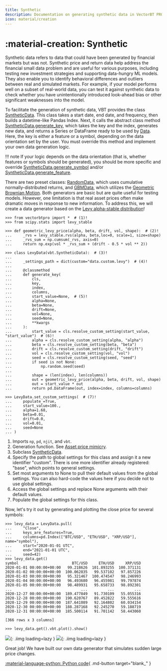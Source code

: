 ```yaml
---
title: Synthetic
description: Documentation on generating synthetic data in VectorBT PRO
icon: material/creation
---
```


# :material-creation: Synthetic

Synthetic data refers to data that could have been generated by financial markets but was not. Synthetic
price and return data help address the financial small data problem and are useful for various purposes,
including testing new investment strategies and supporting data-hungry ML models. They also enable you
to identify behavioral differences and outliers between real and simulated markets. For example, if your
model performs well on a subset of real-world data, you can test it against synthetic data to check
whether you have unintentionally introduced look-ahead bias or other significant weaknesses into the
model.

To facilitate the generation of synthetic data, VBT provides the class
[SyntheticData](https://vectorbt.pro/pvt_6d1b3986/api/data/custom/synthetic/#vectorbtpro.data.custom.synthetic.SyntheticData). This class
takes a start date, end date, and frequency, then builds a datetime-like Pandas Index. Next, it calls the
abstract class method [SyntheticData.generate_key](https://vectorbt.pro/pvt_6d1b3986/api/data/custom/synthetic/#vectorbtpro.data.custom.synthetic.SyntheticData.generate_key),
which takes the key and the index, generates new data, and returns a Series or DataFrame ready to be
used by [Data](https://vectorbt.pro/pvt_6d1b3986/api/data/custom/#vectorbtpro.data.base.Data). Here, the key is either a feature or a symbol,
depending on the data orientation set by the user. You must override this method and implement your own
data generation logic.

!!! note
    If your logic depends on the data orientation (that is, whether features or symbols should be generated),
    you should be more specific and override [SyntheticData.generate_symbol](https://vectorbt.pro/pvt_6d1b3986/api/data/custom/synthetic/#vectorbtpro.data.custom.synthetic.SyntheticData.generate_symbol)
    and/or [SyntheticData.generate_feature](https://vectorbt.pro/pvt_6d1b3986/api/data/custom/synthetic/#vectorbtpro.data.custom.synthetic.SyntheticData.generate_feature).

There are two preset classes: [RandomData](https://vectorbt.pro/pvt_6d1b3986/api/data/custom/random/#vectorbtpro.data.custom.random.RandomData),
which uses cumulative normally-distributed returns, and [GBMData](https://vectorbt.pro/pvt_6d1b3986/api/data/custom/gbm/#vectorbtpro.data.custom.gbm.GBMData),
which utilizes the [Geometric Brownian Motion](https://en.wikipedia.org/wiki/Geometric_Brownian_motion).
Both generators are basic but are quite useful for testing models. However, one limitation is that real
asset prices often make dramatic moves in response to new information. To address this, we will create a
data generator based on the [Levy alpha-stable distribution](https://en.wikipedia.org/wiki/Stable_distribution)!

```pycon
>>> from vectorbtpro import *  # (1)!
>>> from scipy.stats import levy_stable

>>> def geometric_levy_price(alpha, beta, drift, vol, shape):  # (2)!
...     _rvs = levy_stable.rvs(alpha, beta,loc=0, scale=1, size=shape)
...     _rvs_sum = np.cumsum(_rvs, axis=0)
...     return np.exp(vol * _rvs_sum + (drift - 0.5 * vol ** 2))

>>> class LevyData(vbt.SyntheticData):  # (3)!
...
...     _settings_path = dict(custom="data.custom.levy")  # (4)!
...
...     @classmethod
...     def generate_key(
...         cls, 
...         key, 
...         index, 
...         columns, 
...         start_value=None,  # (5)!
...         alpha=None, 
...         beta=None, 
...         drift=None, 
...         vol=None, 
...         seed=None,
...         **kwargs
...     ):
...         start_value = cls.resolve_custom_setting(start_value, "start_value")  # (6)!
...         alpha = cls.resolve_custom_setting(alpha, "alpha")
...         beta = cls.resolve_custom_setting(beta, "beta")
...         drift = cls.resolve_custom_setting(drift, "drift")
...         vol = cls.resolve_custom_setting(vol, "vol")
...         seed = cls.resolve_custom_setting(seed, "seed")
...         if seed is not None:
...             np.random.seed(seed)
...
...         shape = (len(index), len(columns))
...         out = geometric_levy_price(alpha, beta, drift, vol, shape)
...         out = start_value * out
...         return pd.DataFrame(out, index=index, columns=columns)

>>> LevyData.set_custom_settings(  # (7)!
...     populate_=True,
...     start_value=100., 
...     alpha=1.68, 
...     beta=0.01, 
...     drift=0.0, 
...     vol=0.01, 
...     seed=None
... )
```

1. Imports `np`, `pd`, `njit`, and `vbt`.
2. Generation function. See [Asset price mimicry](https://medium.com/codex/generating-synthetic-price-data-2dd1e82fe5cf).
3. Subclass [SyntheticData](https://vectorbt.pro/pvt_6d1b3986/api/data/custom/synthetic/#vectorbtpro.data.custom.synthetic.SyntheticData).
4. Specify the path to global settings for this class and assign it a new identifier "custom".
There is one more identifier already registered: "base", which points to general settings.
5. Set most arguments to None to pull their default values from the global settings. You can also hard-code
the values here if you decide not to use global settings.
6. Access the global settings and replace None arguments with their default values.
7. Populate the global settings for this class.

Now, let's try it out by generating and plotting the close price for several symbols:

```pycon
>>> levy_data = LevyData.pull(
...     "Close",
...     keys_are_features=True,
...     columns=pd.Index(["BTC/USD", "ETH/USD", "XRP/USD"], name="symbol"),
...     start="2020-01-01 UTC",
...     end="2021-01-01 UTC",
...     seed=42)
>>> levy_data.get()
symbol                        BTC/USD     ETH/USD     XRP/USD
2020-01-01 00:00:00+00:00   99.218626  101.893255  100.371131
2020-01-02 00:00:00+00:00  100.062835   99.537102   97.857226
2020-01-03 00:00:00+00:00   95.321467  100.474547   98.246993
2020-01-04 00:00:00+00:00   96.493680   96.455981   99.797874
2020-01-05 00:00:00+00:00   98.489931   95.658733   98.892301
...                               ...         ...         ...
2020-12-27 00:00:00+00:00  189.477849   91.730109   55.055316
2020-12-28 00:00:00+00:00  190.620767   89.452822   59.555616
2020-12-29 00:00:00+00:00  187.641089   92.164802   60.034154
2020-12-30 00:00:00+00:00  188.287168   92.245270   59.188719
2020-12-31 00:00:00+00:00  185.500114   91.701142   58.443060

[366 rows x 3 columns]

>>> levy_data.get().vbt.plot().show()
```

![](https://vectorbt.pro/pvt_6d1b3986/assets/images/documentation/data/synthetic_levy.light.svg#only-light){: .iimg loading=lazy }
![](https://vectorbt.pro/pvt_6d1b3986/assets/images/documentation/data/synthetic_levy.dark.svg#only-dark){: .iimg loading=lazy }

Great job! We have built our own data generator that simulates sudden large price changes.

[:material-language-python: Python code](https://vectorbt.pro/pvt_6d1b3986/assets/jupytext/documentation/data/synthetic.py.txt){ .md-button target="blank_" }